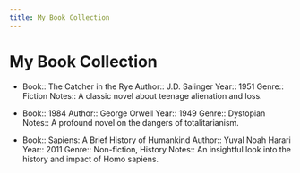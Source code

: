 ```yaml
---
title: My Book Collection
---
```


# My Book Collection

- Book:: The Catcher in the Rye
  Author:: J.D. Salinger
  Year:: 1951
  Genre:: Fiction
  Notes:: A classic novel about teenage alienation and loss.

- Book:: 1984
  Author:: George Orwell
  Year:: 1949
  Genre:: Dystopian
  Notes:: A profound novel on the dangers of totalitarianism.

- Book:: Sapiens: A Brief History of Humankind
  Author:: Yuval Noah Harari
  Year:: 2011
  Genre:: Non-fiction, History
  Notes:: An insightful look into the history and impact of Homo sapiens.

